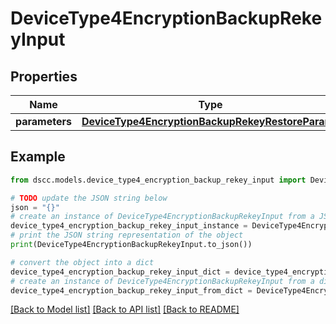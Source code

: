 # DeviceType4EncryptionBackupRekeyInput


## Properties

Name | Type | Description | Notes
------------ | ------------- | ------------- | -------------
**parameters** | [**DeviceType4EncryptionBackupRekeyRestoreParams**](DeviceType4EncryptionBackupRekeyRestoreParams.md) |  | [optional] 

## Example

```python
from dscc.models.device_type4_encryption_backup_rekey_input import DeviceType4EncryptionBackupRekeyInput

# TODO update the JSON string below
json = "{}"
# create an instance of DeviceType4EncryptionBackupRekeyInput from a JSON string
device_type4_encryption_backup_rekey_input_instance = DeviceType4EncryptionBackupRekeyInput.from_json(json)
# print the JSON string representation of the object
print(DeviceType4EncryptionBackupRekeyInput.to_json())

# convert the object into a dict
device_type4_encryption_backup_rekey_input_dict = device_type4_encryption_backup_rekey_input_instance.to_dict()
# create an instance of DeviceType4EncryptionBackupRekeyInput from a dict
device_type4_encryption_backup_rekey_input_from_dict = DeviceType4EncryptionBackupRekeyInput.from_dict(device_type4_encryption_backup_rekey_input_dict)
```
[[Back to Model list]](../README.md#documentation-for-models) [[Back to API list]](../README.md#documentation-for-api-endpoints) [[Back to README]](../README.md)


